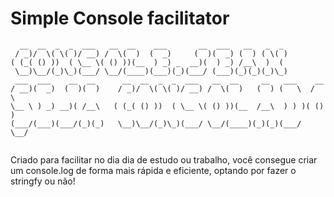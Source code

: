 # Simple Console facilitator
```
  __  __  _  _  ___   __  __    ___       __  ___   __   _  _           
 / _)/  \( \( )/ __) /  \(  )  (  _)     (  )(  _) (  ) ( \( )          
( (_( () ))  ( \__ \( () ))(__  ) _) _  __)(  ) _) /__\  )  (           
 \__)\__/(_)\_)(___/ \__/(____)(___)(_)(___/ (___)(_)(_)(_)\_)          
 ___  ___    __  __      __  __  _  _  ___   __  __     __   ___    __  
/ __)(  _)  (  )(  )    / _)/  \( \( )/ __) /  \(  )   (  ) (   \  /  \ 
\__ \ ) _) __)( /__\   ( (_( () ))  ( \__ \( () ))(__  /__\  ) ) )( () )
(___/(___)(___/(_)(_)   \__)\__/(_)\_)(___/ \__/(____)(_)(_)(___/  \__/ 
                                                       
```                                                

Criado para facilitar no dia dia de estudo ou trabalho, você consegue criar um console.log de forma mais rápida e eficiente, optando por fazer o stringfy ou não!

